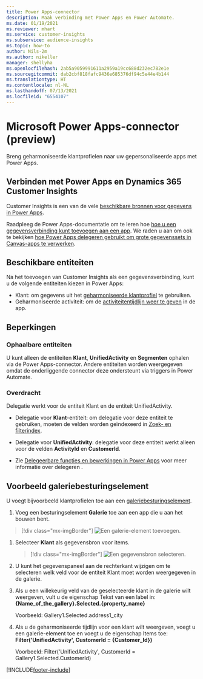 ```yaml
---
title: Power Apps-connector
description: Maak verbinding met Power Apps en Power Automate.
ms.date: 01/19/2021
ms.reviewer: mhart
ms.service: customer-insights
ms.subservice: audience-insights
ms.topic: how-to
author: Nils-2m
ms.author: nikeller
manager: shellyha
ms.openlocfilehash: 2ab5a9059991611a2959a19cc688d232ec782e1e
ms.sourcegitcommit: dab2cbf818fafc9436e685376df94c5e44e4b144
ms.translationtype: HT
ms.contentlocale: nl-NL
ms.lasthandoff: 07/13/2021
ms.locfileid: "6554107"
---
```

# <a name="microsoft-power-apps-connector-preview"></a>Microsoft Power Apps-connector (preview)

Breng geharmoniseerde klantprofielen naar uw gepersonaliseerde apps met Power Apps.

## <a name="connect-power-apps-and-dynamics-365-customer-insights"></a>Verbinden met Power Apps en Dynamics 365 Customer Insights

Customer Insights is een van de vele [beschikbare bronnen voor gegevens in Power Apps](/powerapps/maker/canvas-apps/working-with-data-sources).

Raadpleeg de Power Apps-documentatie om te leren hoe [hoe u een gegevensverbinding kunt toevoegen aan een app](/powerapps/maker/canvas-apps/add-data-connection). We raden u aan om ook te bekijken [hoe Power Apps delegeren gebruikt om grote gegevenssets in Canvas-apps te verwerken](/powerapps/maker/canvas-apps/delegation-overview).

## <a name="available-entities"></a>Beschikbare entiteiten

Na het toevoegen van Customer Insights als een gegevensverbinding, kunt u de volgende entiteiten kiezen in Power Apps:

- Klant: om gegevens uit het [geharmoniseerde klantprofiel](customer-profiles.md) te gebruiken.
- Geharmoniseerde activiteit: om de [activiteitentijdlijn weer te geven](activities.md) in de app.

## <a name="limitations"></a>Beperkingen

### <a name="retrievable-entities"></a>Ophaalbare entiteiten

U kunt alleen de entiteiten **Klant**, **UnifiedActivity** en **Segmenten** ophalen via de Power Apps-connector. Andere entiteiten worden weergegeven omdat de onderliggende connector deze ondersteunt via triggers in Power Automate.  

### <a name="delegation"></a>Overdracht

Delegatie werkt voor de entiteit Klant en de entiteit UnifiedActivity. 

- Delegatie voor **Klant**-entiteit: om delegatie voor deze entiteit te gebruiken, moeten de velden worden geïndexeerd in [Zoek- en filterindex](search-filter-index.md).  

- Delegatie voor **UnifiedActivity**: delegatie voor deze entiteit werkt alleen voor de velden **ActivityId** en **CustomerId**.  

- Zie [Delegeerbare functies en bewerkingen in Power Apps](/connectors/commondataservice/#power-apps-delegable-functions-and-operations-for-the-cds-for-apps) voor meer informatie over delegeren . 

## <a name="example-gallery-control"></a>Voorbeeld galeriebesturingselement

U voegt bijvoorbeeld klantprofielen toe aan een [galeriebesturingselement](/powerapps/maker/canvas-apps/add-gallery).

1. Voeg een besturingselement **Galerie** toe aan een app die u aan het bouwen bent.

> [!div class="mx-imgBorder"]
> ![Een galerie-element toevoegen.](media/connector-powerapps9.png "Een galerie-element toevoegen")

1. Selecteer **Klant** als gegevensbron voor items.

    > [!div class="mx-imgBorder"]
    > ![Een gegevensbron selecteren.](media/choose-datasource-powerapps.png "Een gegevensbron selecteren")

1. U kunt het gegevenspaneel aan de rechterkant wijzigen om te selecteren welk veld voor de entiteit Klant moet worden weergegeven in de galerie.

1. Als u een willekeurig veld van de geselecteerde klant in de galerie wilt weergeven, vult u de eigenschap Tekst van een label in: **{Name_of_the_gallery}.Selected.{property_name}**

    Voorbeeld: Gallery1.Selected.address1_city

1. Als u de geharmoniseerde tijdlijn voor een klant wilt weergeven, voegt u een galerie-element toe en voegt u de eigenschap Items toe: **Filter('UnifiedActivity', CustomerId = {Customer_Id})**

    Voorbeeld: Filter('UnifiedActivity', CustomerId = Gallery1.Selected.CustomerId)


[!INCLUDE[footer-include](../includes/footer-banner.md)]
